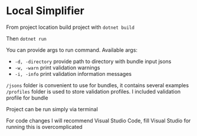 # Local Simplifier
From project location build project with
```dotnet build```

Then 
```dotnet run```

You can provide args to run command. Available args:
- ```-d, -directory``` provide path to directory with bundle input jsons
- ```-w, -warn``` print validation warnings
- ```-i, -info``` print validation information messages

```/jsons``` folder is convenient to use for bundles, it contains several examples
```/profiles``` folder is used to store validation profiles. I included validation profile for bundle

Project can be run simply via terminal

For code changes I will recommend Visual Studio Code, fill Visual Studio for running this is overcomplicated

